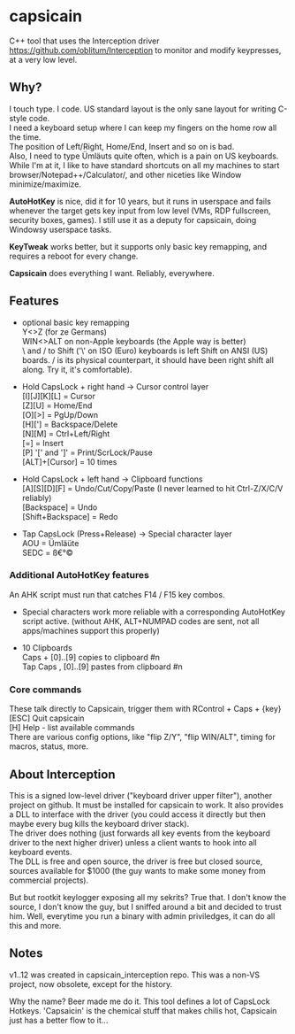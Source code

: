 # capsicain

C++ tool that uses the Interception driver https://github.com/oblitum/Interception to monitor and modify keypresses, at a very low level.

## Why?

I touch type. I code. US standard layout is the only sane layout for writing C-style code.  
I need a keyboard setup where I can keep my fingers on the home row all the time.  
The position of Left/Right, Home/End, Insert and so on is bad.  
Also, I need to type Ümläuts quite often, which is a pain on US keyboards.  
While I'm at it, I like to have standard shortcuts on all my machines to start browser/Notepad++/Calculator/, and other niceties like Window minimize/maximize.

**AutoHotKey** is nice, did it for 10 years, but it runs in userspace and fails whenever the target gets key input from low level (VMs, RDP fullscreen, security boxes, games). I still use it as a deputy for capsicain, doing Windowsy userspace tasks.  

**KeyTweak** works better, but it supports only basic key remapping, and requires a reboot for every change.  

**Capsicain** does everything I want. Reliably, everywhere.  

## Features

- optional basic key remapping   
    Y<>Z (for ze Germans)  
    WIN<>ALT on non-Apple keyboards (the Apple way is better)  
    \ and / to Shift ('\\' on ISO (Euro) keyboards is left Shift on ANSI (US) boards. / is its physical counterpart, it should have been right shift all along. Try it, it's comfortable).    
    
- Hold CapsLock + right hand -> Cursor control layer  
    [I][J][K][L] = Cursor  
    [Z][U] = Home/End   
    [O][>] = PgUp/Down    
    [H]['] = Backspace/Delete  
    [N][M] = Ctrl+Left/Right  
    [=] = Insert  
    [P] '[' and ']' = Print/ScrLock/Pause  
    [ALT]+[Cursor] = 10 times  
    
- Hold CapsLock + left hand -> Clipboard functions  
    [A][S][D][F] = Undo/Cut/Copy/Paste (I never learned to hit Ctrl-Z/X/C/V reliably)  
    [Backspace] = Undo  
    [Shift+Backspace] = Redo 
    
- Tap CapsLock (Press+Release) -> Special character layer  
    AOU = Ümläüte  
    SEDC = ß€°©  
    
### Additional AutoHotKey features
An AHK script must run that catches F14 / F15 key combos.

- Special characters work more reliable with a corresponding AutoHotKey script active. (without AHK, ALT+NUMPAD codes are sent, not all apps/machines support this properly)  

- 10 Clipboards   
    Caps + [0]..[9] copies to clipboard #n   
    Tap Caps , [0]..[9] pastes from clipboard #n  
  
### Core commands
These talk directly to Capsicain, trigger them with RControl + Caps + {key}  
    [ESC] Quit capsicain  
    [H] Help - list available commands  
There are various config options, like "flip Z/Y", "flip WIN/ALT", timing for macros, status, more.

## About Interception  
This is a signed low-level driver ("keyboard driver upper filter"), another project on github. It must be installed for capsicain to work. It also provides a DLL to interface with the driver (you could access it directly but then maybe every bug kills the keyboard driver stack).  
The driver does nothing (just forwards all key events from the keyboard driver to the next higher driver) unless a client wants to hook into all keyboard events.    
The DLL is free and open source, the driver is free but closed source, sources available for $1000 (the guy wants to make some money from commercial projects).  

But but rootkit keylogger exposing all my sekrits? True that. I don't know the source, I don't know the guy, but I sniffed around a bit and decided to trust him. Well, everytime you run a binary with admin priviledges, it can do all this and more.  

## Notes
v1..12 was created in capsicain_interception repo. This was a non-VS project, now obsolete, except for the history.

Why the name? Beer made me do it. This tool defines a lot of CapsLock Hotkeys. 'Capsaicin' is the chemical stuff that makes chilis hot, Capsicain just has a better flow to it...
